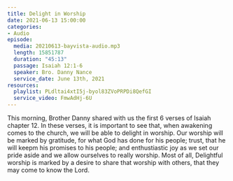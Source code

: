 ```yaml
---
title: Delight in Worship
date: 2021-06-13 15:00:00
categories:
- Audio
episode:
  media: 20210613-bayvista-audio.mp3
  length: 15851787
  duration: "45:13"
  passage: Isaiah 12:1-6
  speaker: Bro. Danny Nance
  service_date: June 13th, 2021
resources:
  playlist: PLdltai4xtI5j-byol83ZVoPRPDi8QefGI
  service_video: FmwAdHj-6U
---
```

This morning, Brother Danny shared with us the first 6 verses of Isaiah chapter 12. In these verses, it is important to see that, when awakening comes to the church, we will be able to delight in worship.  Our worship will be marked by gratitude, for what God has done for his people; trust, that he will keepm his promises to his people; and enthustiastic joy as we set our pride aside and we allow ourselves to really worship.  Most of all, Delightful worship is marked by a desire to share that worship with others, that they may come to know the Lord.